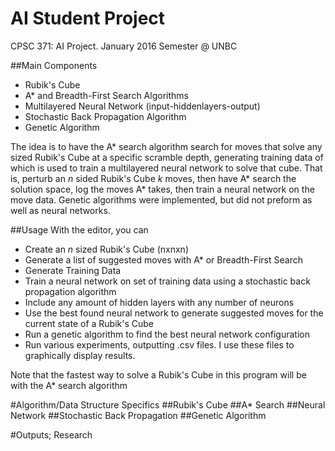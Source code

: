 # AI Student Project
CPSC 371: AI Project.
January 2016 Semester @ UNBC

##Main Components
* Rubik's Cube
* A\* and Breadth-First Search Algorithms
* Multilayered Neural Network (input-hiddenlayers-output)
* Stochastic Back Propagation Algorithm
* Genetic Algorithm

The idea is to have the A\* search algorithm search for moves that solve any sized Rubik's Cube at a specific scramble depth, generating training data of which is used to train a multilayered neural network to solve that cube. That is, perturb an *n* sided Rubik's Cube *k* moves, then have A\* search the solution space, log the moves A\* takes, then train a neural network on the move data. Genetic algorithms were implemented, but did not preform as well as neural networks. 


##Usage
With the editor, you can

* Create an *n* sized Rubik's Cube (nxnxn)
* Generate a list of suggested moves with A\* or Breadth-First Search
* Generate Training Data
* Train a neural network on set of training data using a stochastic back propagation algorithm
* Include any amount of hidden layers with any number of neurons
* Use the best found neural network to generate suggested moves for the current state of a Rubik's Cube
* Run a genetic algorithm to find the best neural network configuration
* Run various experiments, outputting .csv files. I use these files to graphically display results.

Note that the fastest way to solve a Rubik's Cube in this program will be with the A\* search algorithm

#Algorithm/Data Structure Specifics
##Rubik's Cube
##A\* Search
##Neural Network
##Stochastic Back Propagation
##Genetic Algorithm


#Outputs; Research
